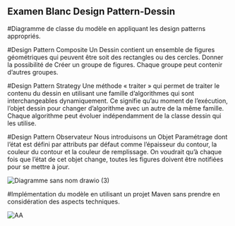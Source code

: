 ## Examen Blanc Design Pattern-Dessin
#Diagramme de classe du modèle en appliquant les design patterns appropriés.

#Design Pattern Composite
Un Dessin contient un ensemble de figures géométriques qui peuvent être soit des rectangles ou des cercles.
Donner la possibilité de Créer un groupe de figures. Chaque groupe peut contenir d’autres groupes.

#Design Pattern Strategy
Une méthode « traiter » qui permet de traiter le contenu du dessin en utilisant une famille d’algorithmes qui sont interchangeables dynamiquement. Ce signifie qu’au moment de l’exécution, l’objet dessin pour changer d’algorithme avec un autre de la même famille. Chaque algorithme peut évoluer indépendamment de la classe dessin qui les utilise.

#Design Pattern Observateur
Nous introduisons un Objet Paramétrage dont l’état est défini par attributs par défaut comme l’épaisseur du contour, la couleur du contour et la couleur de remplissage. On voudrait qu’à chaque fois que l’état de cet objet change, toutes les figures doivent être notifiées pour se mettre à jour.

![Diagramme sans nom drawio (3)](https://user-images.githubusercontent.com/86124754/198730635-9e757672-a9e7-4643-8ec5-464612d97e32.png)

#Implémentation du modèle en utilisant un projet Maven sans prendre en considération des aspects techniques.

![AA](https://user-images.githubusercontent.com/86124754/198733032-58b04c29-6bf6-46d9-b63a-9aeb2c03f61d.PNG)




